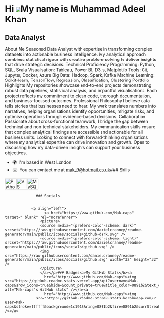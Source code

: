 Hi ![](https://user-images.githubusercontent.com/18350557/176309783-0785949b-9127-417c-8b55-ab5a4333674e.gif)My name is Muhammad Adeel Khan
===========================================================================================================================================

Data Analyst
------------

About Me Seasoned Data Analyst with expertise in transforming complex datasets into actionable business intelligence. My analytical approach combines statistical rigour with creative problem-solving to deliver insights that drive strategic decisions. Technical Proficiency Programming: Python, SQL, Scala Visualisation: Tableau, Power BI, D3.js, Matplotlib Tools: Git, Jupyter, Docker, Azure Big Data: Hadoop, Spark, Kafka Machine Learning: Scikit-learn, TensorFlow, Regression, Classification, Clustering Portfolio Highlights My repositories showcase end-to-end projects demonstrating robust data pipelines, statistical analysis, and impactful visualisations. Each project reflects my commitment to clean code, thorough documentation, and business-focused outcomes. Professional Philosophy I believe data tells stories that businesses need to hear. My work translates numbers into narratives, helping organisations identify opportunities, mitigate risks, and optimise operations through evidence-based decisions. Collaboration Passionate about cross-functional teamwork, I bridge the gap between technical and non-technical stakeholders. My communication skills ensure that complex analytical findings are accessible and actionable for all business units. Looking to connect with forward-thinking organisations where my analytical expertise can drive innovation and growth. Open to discussing how my data-driven insights can support your business objectives.

*   🌍  I'm based in West London
*   ✉️  You can contact me at [mak\_9@hotmail.co.uk](mailto:mak_9@hotmail.co.uk)### Skills 
<p align="left">
<a href="https://www.python.org/" target="_blank" rel="noreferrer"><img src="https://raw.githubusercontent.com/danielcranney/readme-generator/main/public/icons/skills/python-colored.svg" width="36" height="36" alt="Python" /></a><a href="https://code.visualstudio.com/" target="_blank" rel="noreferrer"><img src="https://raw.githubusercontent.com/danielcranney/readme-generator/main/public/icons/skills/visualstudiocode.svg" width="36" height="36" alt="VS Code" /></a><a href="https://www.mysql.com/" target="_blank" rel="noreferrer"><img src="https://raw.githubusercontent.com/danielcranney/readme-generator/main/public/icons/skills/mysql-colored.svg" width="36" height="36" alt="MySQL" /></a>
                    </p>
                    
                  ### Socials
                  
                  
                <p align="left">
                      <a href="https://www.github.com/Mak-caps" target="_blank" rel="noreferrer">
                    <picture>
                    <source media="(prefers-color-scheme: dark)" srcset="https://raw.githubusercontent.com/danielcranney/readme-generator/main/public/icons/socials/github-dark.svg" />
                    <source media="(prefers-color-scheme: light)" srcset="https://raw.githubusercontent.com/danielcranney/readme-generator/main/public/icons/socials/github.svg" />
                    <img src="https://raw.githubusercontent.com/danielcranney/readme-generator/main/public/icons/socials/github.svg" width="32" height="32" />
                    </picture>
                    </a></p>### Badges<b>My GitHub Stats</b><a
                      href="http://www.github.com/Mak-caps"><img src="https://github-readme-stats.vercel.app/api?username=Mak-caps&show_icons=true&hide=&count_private=true&title_color=0891b2&text_color=ffffff&icon_color=0891b2&bg_color=1c1917&hide_border=true&show_icons=true" alt="Mak-caps's GitHub stats" /></a><a
                      href="http://www.github.com/Mak-caps"><img
                  src="https://github-readme-streak-stats.herokuapp.com/?user=Mak-caps&stroke=ffffff&background=1c1917&ring=0891b2&fire=0891b2&currStreakNum=ffffff&currStreakLabel=0891b2&sideNums=ffffff&sideLabels=ffffff&dates=ffffff&hide_border=true" /></a>
